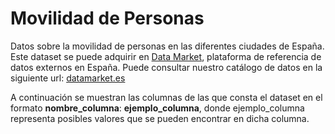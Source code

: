 # Movilidad de Personas

Datos sobre la movilidad de personas en las diferentes ciudades de España. Este dataset se puede adquirir en [Data Market](https://datamarket.es/#movilidad-de-personas-dataset), plataforma de referencia de datos externos en España. Puede consultar nuestro catálogo de datos en la siguiente url: [datamarket.es](https://datamarket.es/)

A continuación se muestran las columnas de las que consta el dataset en el formato __nombre_columna__: __ejemplo_columna__, donde ejemplo_columna representa posibles valores que se pueden encontrar en dicha columna.
